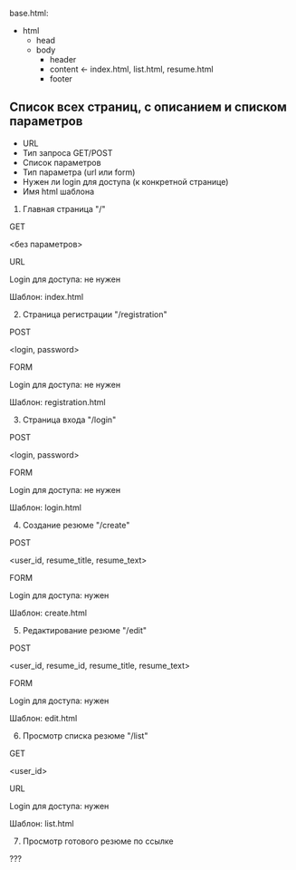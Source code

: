 base.html:
* html
    * head
    * body
        * header
        * content <- index.html, list.html, resume.html
        * footer
    
## Список всех страниц, с описанием и списком параметров

* URL
* Тип запроса GET/POST
* Список параметров
* Тип параметра (url или form)
* Нужен ли login для доступа (к конкретной странице)
* Имя html шаблона

1. Главная страница
"/"

GET

<без параметров>

URL

Login для доступа: не нужен

Шаблон: index.html


2. Страница регистрации
"/registration"

POST

<login, password>

FORM

Login для доступа: не нужен

Шаблон: registration.html

3. Страница входа
"/login"

POST

<login, password>

FORM

Login для доступа: не нужен

Шаблон: login.html

4. Создание резюме
"/create"

POST

<user_id, resume_title, resume_text>

FORM

Login для доступа: нужен

Шаблон: create.html


5. Редактирование резюме
"/edit"

POST

<user_id, resume_id, resume_title, resume_text>

FORM

Login для доступа: нужен

Шаблон: edit.html


6. Просмотр списка резюме
"/list"

GET

<user_id>

URL

Login для доступа: нужен

Шаблон: list.html


7. Просмотр готового резюме по ссылке

???